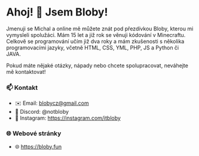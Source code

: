 # Ahoj! 👋 Jsem Bloby!

Jmenuji se Michal a online mě můžete znát pod přezdívkou Bloby, kterou mi vymysleli spolužáci. Mám 15 let a již rok se věnuji kódování v Minecraftu. Celkově se programování učím již dva roky a mám zkušenosti s několika programovacími jazyky, včetně HTML, CSS, YML, PHP, JS a Python či JAVA. 

Pokud máte nějaké otázky, nápady nebo chcete spolupracovat, neváhejte mě kontaktovat!

### 📫 Kontakt

- :envelope: Email: blobycz@gmail.com 
- :robot: Discord: @notbloby
- 📸 Instagram: https://instagram.com/itbloby

### 🌐 Webové stránky


- 🌐 https://bloby.fun
